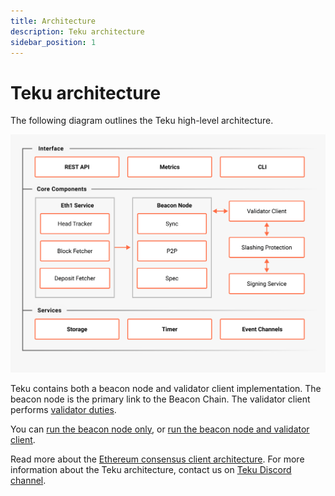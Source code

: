 ```yaml
---
title: Architecture
description: Teku architecture
sidebar_position: 1
---
```


# Teku architecture

The following diagram outlines the Teku high-level architecture.

![Architecture](../images/Architecture.png)

Teku contains both a beacon node and validator client implementation. The beacon node is the primary link to the Beacon Chain. The validator client performs [validator duties](Proof-of-Stake.md).

You can [run the beacon node only](../HowTo/Get-Started/Run-Teku.md#start-the-beacon-node), or [run the beacon node and validator client](../HowTo/Get-Started/Run-Teku.md#start-the-clients-in-a-single-process).

Read more about the [Ethereum consensus client architecture](https://ethereum.org/en/developers/docs/nodes-and-clients/). For more information about the Teku architecture, contact us on [Teku Discord channel](https://discord.com/invite/consensys).
